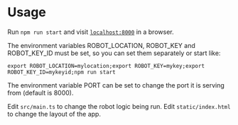 # Usage

Run `npm run start` and visit [`localhost:8000`](localhost:8000) in a browser.  

The environment variables ROBOT_LOCATION, ROBOT_KEY and ROBOT_KEY_ID must be set, so you can set them separately or start like:

`export ROBOT_LOCATION=mylocation;export ROBOT_KEY=mykey;export ROBOT_KEY_ID=mykeyid;npm run start`

The environment variable PORT can be set to change the port it is serving from (default is 8000).

Edit `src/main.ts` to change the robot logic being run. Edit `static/index.html` to change the layout of the app.
